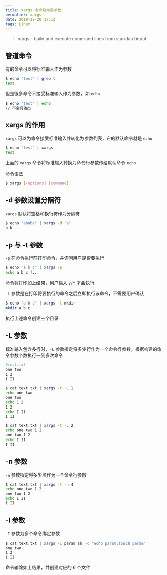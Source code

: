 ```yaml
---
title: xargs 命令及常用参数
permalink: xargs
date: 2019-12-20 17:13
tags: Linux
---
```


> xargs - build and execute command lines from standard input

<!--more-->

## 管道命令

有的命令可以将标准输入作为参数

```bash
$ echo "test" | grep t
test
```

但是很多命令不接受标准输入作为参数，如 `echo`

```bash
$ echo "test" | echo
// 不会有输出
```

## xargs 的作用

`xargs` 可以为命令接受标准输入并转化为参数列表，它的默认命令就是 `echo`

```bash
$ echo "test" | xargs 
test
```

上面的 `xargs` 命令将标准输入转换为命令行参数传给默认命令 `echo`

命令语法

```bash
$ xargs [-options] [command]
```

##  -d 参数设置分隔符

`xargs` 默认将空格和换行符作为分隔符

```bash
$ echo "ababa" | xargs -d "a"
b b
```

## -p 与 -t 参数

`-p` 在命令执行前打印命令，并询问用户是否要执行

```bash
$ echo "a b c" | xargs -p
echo a b c ?...
```

命令将打印如上结果，用户输入 `y/Y` 才会执行

`-t` 参数是在打印将要执行的命令之后立即执行该命令，不需要用户确认

```bash
$ echo "a b c" | xargs -t mkdir
mkdir a b c
```

执行上述命令创建三个目录

## -L 参数

标准输入包含多行时，`-L` 参数指定将多少行作为一个命令行参数，根据构建的命令参数个数执行一到多次命令

```bash
#test.txt
one two 
1 2
I II
```

```bash
$ cat text.txt | xargs -t -L 1
echo one two
one two
echo 1 2
1 2
echo I II
I II
```

```bash
$ cat text.txt | xargs -t -L 2
echo one two 1 2
one two 1 2
echo I II
I II
```

## -n 参数

`-n` 参数指定将多少项作为一个命令行参数

```bash
$ cat text.txt | xargs -t -n 4
echo one two 1 2
one two 1 2
echo I II
I II
```

## -I 参数

`-I` 参数为多个命令绑定参数

```bash
$ cat text.txt | xargs -I param sh -c "echo param;touch param"
one two
1 2
I II
```

命令输除如上结果，并创建对应的 6 个文件











